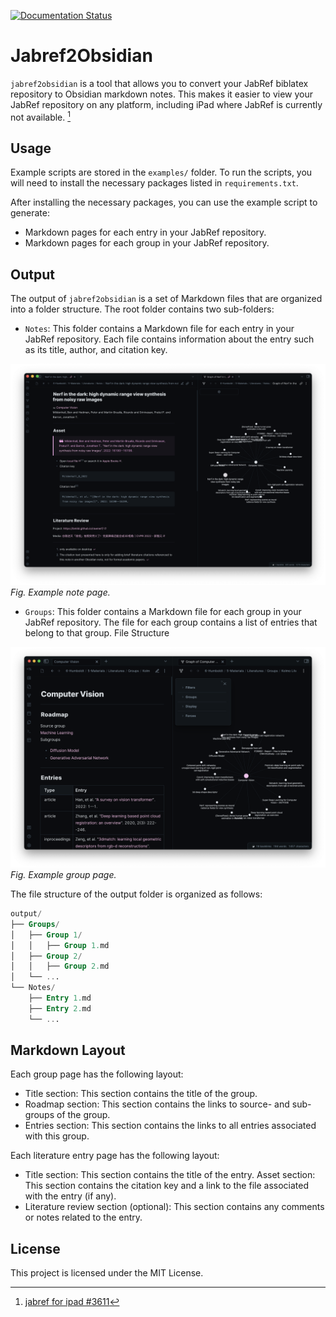 [![Documentation Status](https://readthedocs.org/projects/jabref2obsidian/badge/?version=latest)](https://jabref2obsidian.readthedocs.io/en/latest/?badge=latest)

# Jabref2Obsidian

`jabref2obsidian` is a tool that allows you to convert your JabRef biblatex repository to Obsidian markdown notes. This makes it easier to view your JabRef repository on any platform, including iPad where JabRef is currently not available. [^1]

[^1]: [jabref for ipad #3611](https://github.com/JabRef/jabref/issues/3611)

## Usage

Example scripts are stored in the `examples/` folder. To run the scripts, you will need to install the necessary packages listed in `requirements.txt`.

After installing the necessary packages, you can use the example script to generate:

- Markdown pages for each entry in your JabRef repository.
- Markdown pages for each group in your JabRef repository.

## Output

The output of `jabref2obsidian` is a set of Markdown files that are organized into a folder structure. The root folder contains two sub-folders:

- `Notes`: This folder contains a Markdown file for each entry in your JabRef repository. Each file contains information about the entry such as its title, author, and citation key.

![note page](https://github.com/TOB-KNPOB/Jabref2Obsidian/blob/main/examples/note_page.png)
_Fig. Example note page._

- `Groups`: This folder contains a Markdown file for each group in your JabRef repository. The file for each group contains a list of entries that belong to that group.
File Structure

![group page](https://github.com/TOB-KNPOB/Jabref2Obsidian/blob/main/examples/group_page.png)
_Fig. Example group page._

The file structure of the output folder is organized as follows:

```sql
output/
├── Groups/
│   ├── Group 1/
│   │   ├── Group 1.md
│   ├── Group 2/
│   │   ├── Group 2.md
│   └── ...
└── Notes/
    ├── Entry 1.md
    ├── Entry 2.md
    └── ...
```

## Markdown Layout

Each group page has the following layout:

- Title section: This section contains the title of the group.
- Roadmap section: This section contains the links to source- and sub-groups of the group.
- Entries section: This section contains the links to all entries associated with this group.

Each literature entry page has the following layout:

- Title section: This section contains the title of the entry.
Asset section: This section contains the citation key and a link to the file associated with the entry (if any).
- Literature review section (optional): This section contains any comments or notes related to the entry.

## License

This project is licensed under the MIT License.
